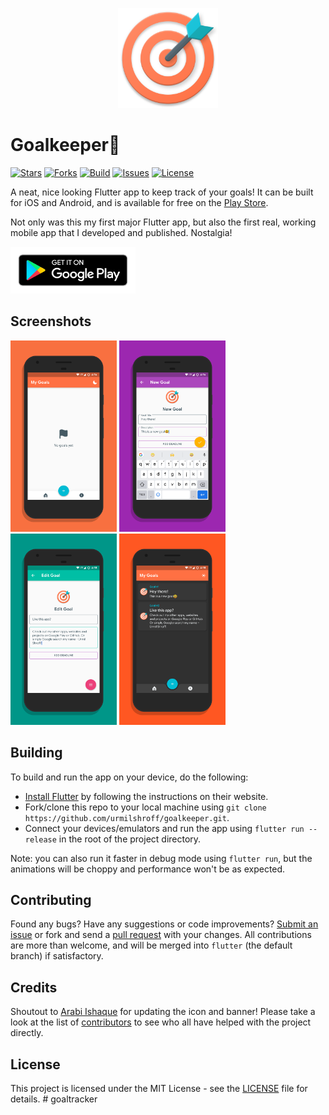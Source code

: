 <p align="center"><img height="160px" width="160px" src="./branding/art/icon.png" alt="Goalkeeper"/></p>

# Goalkeeper🎯

[![Stars](https://img.shields.io/github/stars/urmilshroff/goalkeeper.svg)](https://github.com/urmilshroff/goalkeeper/stargazers)
[![Forks](https://img.shields.io/github/forks/urmilshroff/goalkeeper.svg)](https://github.com/urmilshroff/goalkeeper/network/members)
[![Build](https://github.com/urmilshroff/goalkeeper/workflows/Build/badge.svg)](https://github.com/urmilshroff/goalkeeper/actions?query=workflow%3ABuild)
[![Issues](https://img.shields.io/github/issues/urmilshroff/goalkeeper.svg)](https://github.com/urmilshroff/goalkeeper/issues)
[![License](https://img.shields.io/github/license/urmilshroff/goalkeeper.svg)](https://opensource.org/licenses/MIT)

A neat, nice looking Flutter app to keep track of your goals! It can be built for iOS and Android, and is available for free on the [Play Store](https://play.google.com/store/apps/details?id=tech.urmilshroff.goalkeeper).

Not only was this my first major Flutter app, but also the first real, working mobile app that I developed and published. Nostalgia!

[<img height="75" width="200" src="./branding/other/google-play-badge.png" alt="Play Store"/>](https://play.google.com/store/apps/details?id=tech.urmilshroff.goalkeeper)

## Screenshots

<p><img height="306px" width="170px" src="./branding/screener/pixel-xl/1.png" alt="Goalkeeper"/> <img height="306px" width="170px" src="./branding/screener/pixel-xl/2.png" alt="Goalkeeper"/> <img height="306px" width="170px" src="./branding/screener/pixel-xl/3.png" alt="Goalkeeper"/> <img height="306px" width="170px" src="./branding/screener/pixel-xl/4.png" alt="Goalkeeper"/> </p>

## Building

To build and run the app on your device, do the following:

-   [Install Flutter](https://flutter.dev/docs/get-started/install/) by following the instructions on their website.
-   Fork/clone this repo to your local machine using `git clone https://github.com/urmilshroff/goalkeeper.git`.
-   Connect your devices/emulators and run the app using `flutter run --release` in the root of the project directory.

Note: you can also run it faster in debug mode using `flutter run`, but the animations will be choppy and performance won't be as expected.

## Contributing

Found any bugs? Have any suggestions or code improvements? [Submit an issue](https://github.com/urmilshroff/goalkeeper/issues) or fork and send a [pull request](https://github.com/urmilshroff/goalkeeper/pulls) with your changes. All contributions are more than welcome, and will be merged into `flutter` (the default branch) if satisfactory.

## Credits

Shoutout to [Arabi Ishaque](https://dribbble.com/Arabi) for updating the icon and banner! Please take a look at the list of [contributors](https://github.com/urmilshroff/goalkeeper/graphs/contributors) to see who all have helped with the project directly.

## License

This project is licensed under the MIT License - see the [LICENSE](LICENSE) file for details.
#   g o a l t r a c k e r 
 
 